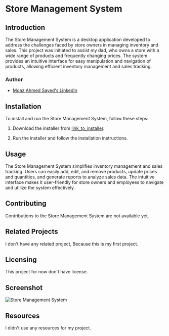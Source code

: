 # Store Management System

## Introduction

The Store Management System is a desktop application developed to address the challenges faced by store owners in managing inventory and sales. This project was initiated to assist my dad, who owns a store with a wide range of products and frequently changing prices. The system provides an intuitive interface for easy manipulation and navigation of products, allowing efficient inventory management and sales tracking.

### Author

- [Moaz Ahmed Sayed's LinkedIn](https://eg.linkedin.com/in/moaz-ahmed-a4529325a)

## Installation

To install and run the Store Management System, follow these steps:

1. Download the installer from [link_to_installer](https://github.com/MoazAhmedS/Store/releases/tag/v0.1-beta).

2. Run the installer and follow the installation instructions.

## Usage

The Store Management System simplifies inventory management and sales tracking. Users can easily add, edit, and remove products, update prices and quantities, and generate reports to analyze sales data. The intuitive interface makes it user-friendly for store owners and employees to navigate and utilize the system effectively.

## Contributing

Contributions to the Store Management System are not available yet.

## Related Projects

I don't have any related project, Because this is my first project.

## Licensing

This project for now don't have license.

## Screenshot

![Store Management System](screenshot.png)

## Resources

I didn't use any resources for my project.